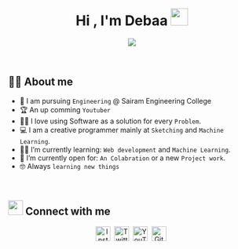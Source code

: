 <h1 align="center">Hi , I'm Debaa <img src="https://media.giphy.com/media/hvRJCLFzcasrR4ia7z/giphy.gif" width="35"></h1>
<p align="center">
  <a href="https://github.com/DenverCoder1/readme-typing-svg"><img src="https://readme-typing-svg.herokuapp.com?lines=Computer+enthusiast;Programmer;Youtuber;Always%20learning%20new&center=true&width=500&height=50"></a>
</p>

<br>

## :sassy_man: About me

- :school: I am pursuing `Engineering` @ Sairam Engineering College
- :trophy: An up comming `Youtuber`
- :technologist: I love using Software as a solution for every `Problem`.
- :computer: I am a creative programmer mainly at `Sketching` and `Machine Learning`.
- :student: I’m currently learning: `Web development` and `Machine Learning`.
- :thinking: I’m currently open for: `An Colabration` or a new `Project work`.
- :nerd_face: Always `learning new things`

<br>

## <img src="https://media.giphy.com/media/iY8CRBdQXODJSCERIr/giphy.gif" width="30px"> Connect with me

<p align="center">
  <a href="https://www.instagram.com/devcmon/" target="blank"><img src="https://debaaassets.github.io/assets-learning-python/instagram.svg" width="30px" height="auto" alt="Instagram"/></a>&nbsp;
  <a href="https://twitter.com/devcmon" target="blank"><img src="https://debaaassets.github.io/assets-learning-python/twitter.svg" width="30px" height="auto" alt="Twitter"/></a>&nbsp;
  <a href="https://www.youtube.com/channel/UC5VmXIU0z1bJ647xYBF3zFg" target="blank"><img src="https://debaaassets.github.io/assets-learning-python/youtube.svg" width="30px" height="auto" alt="YouTube"/></a>&nbsp;
  <a href="https://github.com/DebaaMandal" target="blank"><img src="https://debaaassets.github.io/assets-learning-python/github.svg" width="30px" height="auto" alt="GitHub"/></a>&nbsp;
</p>
